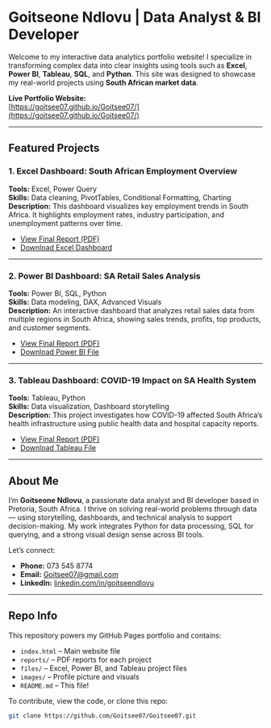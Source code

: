 # Goitseone Ndlovu | Data Analyst & BI Developer

Welcome to my interactive data analytics portfolio website! I specialize in transforming complex data into clear insights using tools such as **Excel**, **Power BI**, **Tableau**, **SQL**, and **Python**. This site was designed to showcase my real-world projects using **South African market data**.

**Live Portfolio Website:**  
[https://goitsee07.github.io/Goitsee07/](https://goitsee07.github.io/Goitsee07/)

---

## Featured Projects

### 1. **Excel Dashboard: South African Employment Overview**
**Tools:** Excel, Power Query  
**Skills:** Data cleaning, PivotTables, Conditional Formatting, Charting  
**Description:** This dashboard visualizes key employment trends in South Africa. It highlights employment rates, industry participation, and unemployment patterns over time.

- [View Final Report (PDF)](reports/employment_analysis.pdf)
- [Download Excel Dashboard](files/employment_dashboard.xlsx)

---

### 2. **Power BI Dashboard: SA Retail Sales Analysis**
**Tools:** Power BI, SQL, Python  
**Skills:** Data modeling, DAX, Advanced Visuals  
**Description:** An interactive dashboard that analyzes retail sales data from multiple regions in South Africa, showing sales trends, profits, top products, and customer segments.

- [View Final Report (PDF)](reports/retail_sales_analysis.pdf)
- [Download Power BI File](files/retail_sales_dashboard.pbix)

---

### 3. **Tableau Dashboard: COVID-19 Impact on SA Health System**
**Tools:** Tableau, Python  
**Skills:** Data visualization, Dashboard storytelling  
**Description:** This project investigates how COVID-19 affected South Africa’s health infrastructure using public health data and hospital capacity reports.

- [View Final Report (PDF)](reports/covid19_health_impact.pdf)
- [Download Tableau File](files/health_dashboard.twbx)

---

## About Me

I’m **Goitseone Ndlovu**, a passionate data analyst and BI developer based in Pretoria, South Africa. I thrive on solving real-world problems through data — using storytelling, dashboards, and technical analysis to support decision-making. My work integrates Python for data processing, SQL for querying, and a strong visual design sense across BI tools.

Let’s connect:
- **Phone:** 073 545 8774  
- **Email:** Goitsee07@gmail.com  
- **LinkedIn:** [linkedin.com/in/goitseendlovu](https://www.linkedin.com/in/goitseendlovu)

---

## Repo Info

This repository powers my GitHub Pages portfolio and contains:

- `index.html` – Main website file  
- `reports/` – PDF reports for each project  
- `files/` – Excel, Power BI, and Tableau project files  
- `images/` – Profile picture and visuals  
- `README.md` – This file!

To contribute, view the code, or clone this repo:

```bash
git clone https://github.com/Goitsee07/Goitsee07.git
